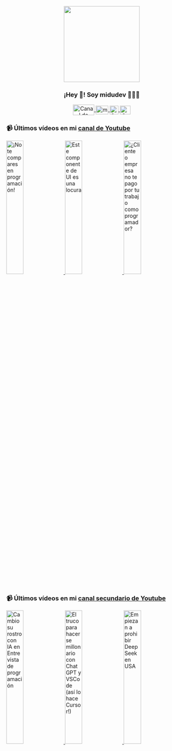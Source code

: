 <p align="center" width="300">
   <img align="center" width="200" src="https://user-images.githubusercontent.com/1561955/106762302-fda9de00-6635-11eb-99be-3ef744e60c0e.png" />
   <h3 align="center">¡Hey 👋! Soy midudev 👨🏻‍💻</h3>
</p>

<p align="center">
   <a href="https://twitch.tv/midudev" target="blank">
    <img align="center" src="https://upload.wikimedia.org/wikipedia/commons/c/ce/Twitch_logo_2019.svg" alt="Canal de Twitch de midudev" height="28px" width="56px" />
  </a>
  <span style="width: 8px;"> </span>
   <a href="https://youtube.com/midudev" target="blank">
    <img align="center" src="https://upload.wikimedia.org/wikipedia/commons/0/09/YouTube_full-color_icon_%282017%29.svg" alt="midudev" height="23px" width="33px" />
  </a>
  <span style="width: 8px;"> </span>
  <a href="https://instagram.com/midu.dev" target="blank">
    <img align="center" src="https://upload.wikimedia.org/wikipedia/commons/e/e7/Instagram_logo_2016.svg" alt="Canal de Instagram de midu.dev" height="23px" width="23px" />
  </a>
  <span style="width: 8px;"> </span>
  <a href="https://twitter.com/midudev" target="blank">
    <img align="center" src="https://upload.wikimedia.org/wikipedia/commons/thumb/6/6f/Logo_of_Twitter.svg/2491px-Logo_of_Twitter.svg.png" alt="Canal de Twitter de midudev" height="23px" width="28px" />
  </a>
</p>

### 📹 Últimos vídeos en mi [canal de Youtube](https://youtube.com/midudev?sub_confirmation=1)

<a href='https://youtu.be/BBCLJpvzAHo' target='_blank'>
  <img width='30%' src='https://img.youtube.com/vi/BBCLJpvzAHo/mqdefault.jpg' alt='¡No te compares en programación!' />
</a>
<a href='https://youtu.be/mLenHVyi42Y' target='_blank'>
  <img width='30%' src='https://img.youtube.com/vi/mLenHVyi42Y/mqdefault.jpg' alt='Este componente de UI es una locura' />
</a>
<a href='https://youtu.be/JDLmFWxVuJ8' target='_blank'>
  <img width='30%' src='https://img.youtube.com/vi/JDLmFWxVuJ8/mqdefault.jpg' alt='¿Cliente o empresa no te pago por tu trabajo como programador?' />
</a>

### 📹 Últimos vídeos en mi [canal secundario de Youtube](https://youtube.com/midulive?sub_confirmation=1)

<a href='https://youtu.be/IWeg36_DA50' target='_blank'>
  <img width='30%' src='https://img.youtube.com/vi/IWeg36_DA50/mqdefault.jpg' alt='Cambio su rostro con IA en Entrevista de programación' />
</a>
<a href='https://youtu.be/qbPm5LX18eE' target='_blank'>
  <img width='30%' src='https://img.youtube.com/vi/qbPm5LX18eE/mqdefault.jpg' alt='El truco para hacerse millonario con ChatGPT y VSCode (así lo hace Cursor!)' />
</a>
<a href='https://youtu.be/uBBiJ4rLvVw' target='_blank'>
  <img width='30%' src='https://img.youtube.com/vi/uBBiJ4rLvVw/mqdefault.jpg' alt='Empiezan a prohibir DeepSeek en USA' />
</a>